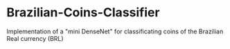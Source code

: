 # Brazilian-Coins-Classifier
Implementation of a "mini DenseNet" for classificating coins of the Brazilian Real currency (BRL)
